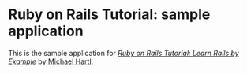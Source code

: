 # Ruby on Rails Tutorial: sample application

This is the sample application for
[*Ruby on Rails Tutorial: Learn Rails by Example*](http://railstutorial.org/)
by [Michael Hartl](http://michealhartl.com).